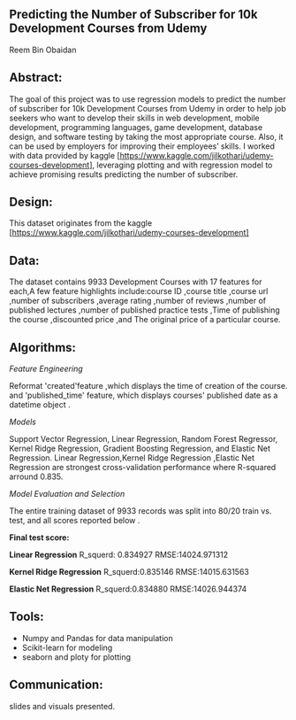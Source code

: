 ## Predicting the Number of Subscriber for 10k Development Courses from Udemy
Reem Bin Obaidan

## Abstract:
The goal of this project was to use regression models to predict the number of subscriber for 10k Development Courses from Udemy in order to help job seekers who want to develop their skills in web development, mobile development, programming languages, game development, database design, and software testing by taking the most appropriate course. Also, it can be used by employers for improving their employees’ skills. 
I worked with data provided by kaggle [https://www.kaggle.com/jilkothari/udemy-courses-development], leveraging plotting and with regression model to achieve promising results predicting the number of subscriber. 

## Design:
This dataset originates from the kaggle [https://www.kaggle.com/jilkothari/udemy-courses-development]

## Data:
The dataset contains 9933 Development Courses with 17 features for each,A few feature highlights include:course ID ,course title
,course url ,number of subscribers ,average rating ,number of reviews ,number of published lectures ,number of published practice tests ,Time of publishing the course ,discounted price ,and The original price of a particular course.
## Algorithms:

*Feature Engineering*

Reformat 'created'feature  ,which displays the time of creation of the course. and 'published_time' feature, which displays courses' published date as a datetime object .

*Models*

Support Vector Regression, Linear Regression, Random Forest Regressor, Kernel Ridge Regression, Gradient Boosting Regression, and Elastic Net Regression.
Linear Regression,Kernel Ridge Regression ,Elastic Net Regression are strongest cross-validation performance where R-squared arround 0.835. 

*Model Evaluation and Selection*

The entire training dataset of 9933 records was split into 80/20 train vs. test, and all scores reported below .

**Final test score:**

**Linear Regression** R_squerd: 0.834927       RMSE:14024.971312

**Kernel Ridge Regression** R_squerd:0.835146  RMSE:14015.631563

**Elastic Net Regression** R_squerd:0.834880   RMSE:14026.944374



## Tools:
- Numpy and Pandas for data manipulation
- Scikit-learn for modeling
- seaborn and ploty for plotting


## Communication:
slides and visuals presented.
